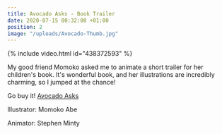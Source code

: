 ```yaml
---
title: Avocado Asks - Book Trailer
date: 2020-07-15 00:32:00 +01:00
position: 2
image: "/uploads/Avocado-Thumb.jpg"
---
```


{% include video.html id="438372593" %}

My good friend Momoko asked me to animate a short trailer for her children's book. It's wonderful book, and her illustrations are incredibly charming, so I jumped at the chance!

Go buy it! [Avocado Asks](http://amazon.com/Avocado-Asks-What-Am-I/dp/1408358220)

Illustrator: Momoko Abe

Animator: Stephen Minty
